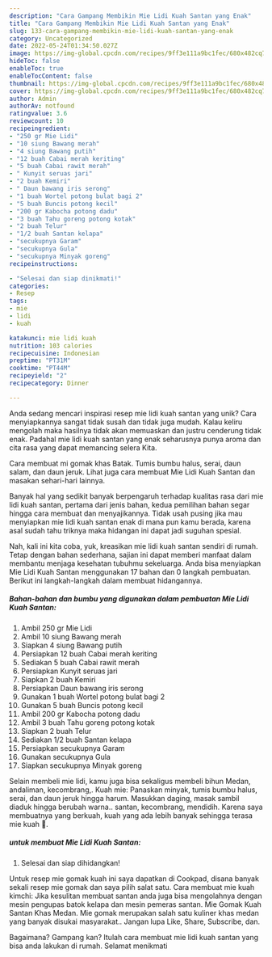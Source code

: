 ```yaml
---
description: "Cara Gampang Membikin Mie Lidi Kuah Santan yang Enak"
title: "Cara Gampang Membikin Mie Lidi Kuah Santan yang Enak"
slug: 133-cara-gampang-membikin-mie-lidi-kuah-santan-yang-enak
category: Uncategorized
date: 2022-05-24T01:34:50.027Z
image: https://img-global.cpcdn.com/recipes/9ff3e111a9bc1fec/680x482cq70/mie-lidi-kuah-santan-foto-resep-utama.jpg
hideToc: false
enableToc: true
enableTocContent: false
thumbnail: https://img-global.cpcdn.com/recipes/9ff3e111a9bc1fec/680x482cq70/mie-lidi-kuah-santan-foto-resep-utama.jpg
cover: https://img-global.cpcdn.com/recipes/9ff3e111a9bc1fec/680x482cq70/mie-lidi-kuah-santan-foto-resep-utama.jpg
author: Admin
authorAv: notfound
ratingvalue: 3.6
reviewcount: 10
recipeingredient:
- "250 gr Mie Lidi"
- "10 siung Bawang merah"
- "4 siung Bawang putih"
- "12 buah Cabai merah keriting"
- "5 buah Cabai rawit merah"
- " Kunyit seruas jari"
- "2 buah Kemiri"
- " Daun bawang iris serong"
- "1 buah Wortel potong bulat bagi 2"
- "5 buah Buncis potong kecil"
- "200 gr Kabocha potong dadu"
- "3 buah Tahu goreng potong kotak"
- "2 buah Telur"
- "1/2 buah Santan kelapa"
- "secukupnya Garam"
- "secukupnya Gula"
- "secukupnya Minyak goreng"
recipeinstructions:

- "Selesai dan siap dinikmati!"
categories:
- Resep
tags:
- mie
- lidi
- kuah

katakunci: mie lidi kuah 
nutrition: 103 calories
recipecuisine: Indonesian
preptime: "PT31M"
cooktime: "PT44M"
recipeyield: "2"
recipecategory: Dinner

---
```





Anda sedang mencari inspirasi resep mie lidi kuah santan yang unik? Cara menyiapkannya sangat tidak susah dan tidak juga mudah. Kalau keliru mengolah maka hasilnya tidak akan memuaskan dan justru cenderung tidak enak. Padahal mie lidi kuah santan yang enak seharusnya punya aroma dan cita rasa yang dapat memancing selera Kita.





Cara membuat mi gomak khas Batak. Tumis bumbu halus, serai, daun salam, dan daun jeruk. Lihat juga cara membuat Mie Lidi Kuah Santan dan masakan sehari-hari lainnya.

Banyak hal yang sedikit banyak berpengaruh terhadap kualitas rasa dari mie lidi kuah santan, pertama dari jenis bahan, kedua pemilihan bahan segar hingga cara membuat dan menyajikannya. Tidak usah pusing jika mau menyiapkan mie lidi kuah santan enak di mana pun kamu berada, karena asal sudah tahu triknya maka hidangan ini dapat jadi suguhan spesial.






Nah, kali ini kita coba, yuk, kreasikan mie lidi kuah santan sendiri di rumah. Tetap dengan bahan sederhana, sajian ini dapat memberi manfaat dalam membantu menjaga kesehatan tubuhmu sekeluarga. Anda bisa menyiapkan Mie Lidi Kuah Santan menggunakan 17 bahan dan 0 langkah pembuatan. Berikut ini langkah-langkah dalam membuat hidangannya.

<!--inarticleads1-->

##### Bahan-bahan dan bumbu yang digunakan dalam pembuatan Mie Lidi Kuah Santan:

1. Ambil 250 gr Mie Lidi
1. Ambil 10 siung Bawang merah
1. Siapkan 4 siung Bawang putih
1. Persiapkan 12 buah Cabai merah keriting
1. Sediakan 5 buah Cabai rawit merah
1. Persiapkan  Kunyit seruas jari
1. Siapkan 2 buah Kemiri
1. Persiapkan  Daun bawang iris serong
1. Gunakan 1 buah Wortel potong bulat bagi 2
1. Gunakan 5 buah Buncis potong kecil
1. Ambil 200 gr Kabocha potong dadu
1. Ambil 3 buah Tahu goreng potong kotak
1. Siapkan 2 buah Telur
1. Sediakan 1/2 buah Santan kelapa
1. Persiapkan secukupnya Garam
1. Gunakan secukupnya Gula
1. Siapkan secukupnya Minyak goreng


Selain membeli mie lidi, kamu juga bisa sekaligus membeli bihun Medan, andaliman, kecombrang,. Kuah mie: Panaskan minyak, tumis bumbu halus, serai, dan daun jeruk hingga harum. Masukkan daging, masak sambil diaduk hingga berubah warna.. santan, kecombrang, mendidih. Karena saya membuatnya yang berkuah, kuah yang ada lebih banyak sehingga terasa mie kuah 🙂. 

<!--inarticleads2-->

#####  untuk membuat Mie Lidi Kuah Santan:


1. Selesai dan siap dihidangkan!

Untuk resep mie gomak kuah ini saya dapatkan di Cookpad, disana banyak sekali resep mie gomak dan saya pilih salat satu. Cara membuat mie kuah kimchi: Jika kesulitan membuat santan anda juga bisa mengolahnya dengan mesin pengupas batok kelapa dan mesin pemeras santan. Mie Gomak Kuah Santan Khas Medan. Mie gomak merupakan salah satu kuliner khas medan yang banyak disukai masyarakat.. Jangan lupa Like, Share, Subscribe, dan. 

Bagaimana? Gampang kan? Itulah cara membuat mie lidi kuah santan yang bisa anda lakukan di rumah. Selamat menikmati
